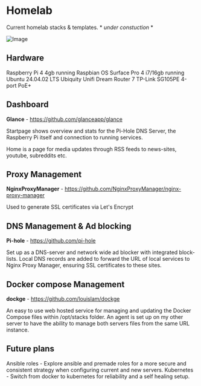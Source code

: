 # Homelab
Current homelab stacks &amp; templates. * *under constuction* *

![Image](https://github.com/user-attachments/assets/68152526-87da-42fc-990e-55f42e004993)

## Hardware
Raspberry Pi 4 4gb running Raspbian OS
Surface Pro 4 i7/16gb running Ubuntu 24.04.02 LTS
Ubiquity Unifi Dream Router 7
TP-Link SG105PE 4-port PoE+ 

## Dashboard
**Glance** - https://github.com/glanceapp/glance

Startpage shows overview and stats for the Pi-Hole DNS Server, the Raspberry Pi itself and connection to running services.

Home is a page for media updates through RSS feeds to news-sites, youtube, subreddits etc.


## Proxy Management

**NginxProxyManager** - https://github.com/NginxProxyManager/nginx-proxy-manager

Used to generate SSL certificates via Let's Encrypt 

## DNS Management & Ad blocking
**Pi-hole** - https://github.com/pi-hole

Set up as a DNS-server and network wide ad blocker with integrated block-lists. Local DNS records are added to forward the 
URL of local services to Nginx Proxy Manager, ensuring SSL certificates to these sites. 

## Docker compose Management
**dockge** - https://github.com/louislam/dockge

An easy to use web hosted service for managing and updating the Docker Compose files within /opt/stacks folder. An agent is set up on my other server
to have the ability to manage both servers files from the same URL instance. 



## Future plans

Ansible roles - Explore ansible and premade roles for a more secure and consistent strategy when configuring current and new servers. 
Kubernetes - Switch from docker to kubernetes for reliability and a self healing setup. 



